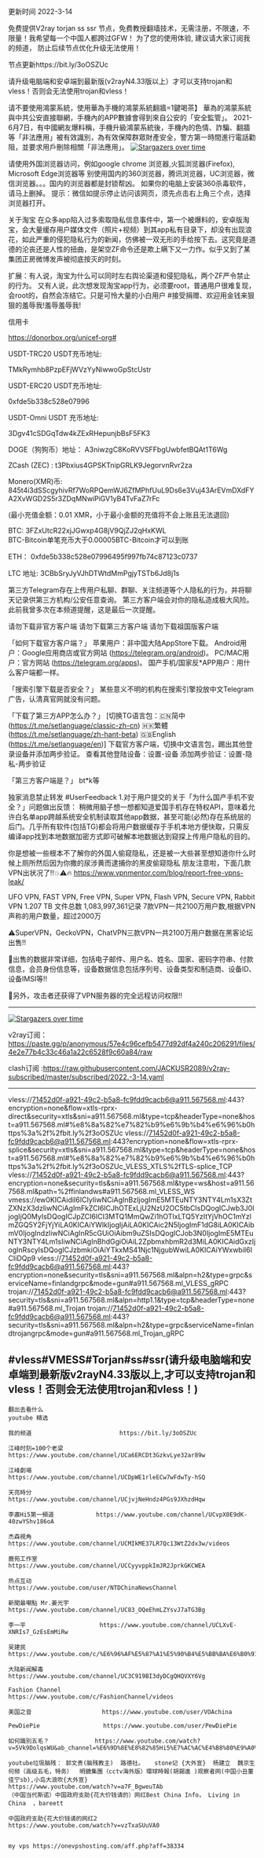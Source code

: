更新时间 2022-3-14


免费提供V2ray torjan ss ssr 节点，免费教授翻墙技术，无需注册，不限速，不限量！我希望每一个中国人都跨过GFW！
为了您的使用体验, 建议请大家订阅我的频道， 防止后续节点优化升级无法使用！  

节点更新https://bit.ly/3oOSZUc

请升级电脑端和安卓端到最新版(v2rayN4.33版以上）才可以支持trojan和vless！否则会无法使用trojan和vless！

请不要使用鴻蒙系統，使用華為手機的鴻蒙系統翻牆=1鍵喝茶】
華為的鴻蒙系統與中共公安直接聯網，手機內的APP數據會得到來自公安的「安全監管」。
 2021-6月7日，有中國網友爆料稱，手機升級鴻蒙系統後，手機內的色情、詐騙、翻牆等「非法應用」被有效識別，為有效保障群眾財產安全，警方第一時間進行電話勸阻，並要求用戶刪除相關「非法應用」。
 [![Stargazers over time](
https://github.com/JACKUSR2089/v2ray-subscribed/blob/master/subscribed/20210612.png)](https://starchart.cc/phlinhng/v2ray-tcp-tls-web)

请使用外国浏览器访问，例如google chrome 浏览器,火狐浏览器(Firefox), Microsoft Edge浏览器等
别使用国内的360浏览器，腾讯浏览器，UC浏览器，微信浏览器。。。国内的浏览器都是封锁帮凶。
如果你的电脑上安装360杀毒软件，请马上删掉。
提示：微信如提示停止访问该网页，须先点击右上角三个点，选择浏览器打开。

关于淘宝
在众多app陷入过多索取隐私信息事件中，第一个被爆料的，安卓版淘宝，会大量缓存用户媒体文件（照片+视频）到其app私有目录下，却没有出现浪花，如此严重的侵犯隐私行为的新闻，仿佛被一双无形的手给按下去。这究竟是道德的沦丧还是人性的扭曲，是架空ZF命令还是欺上瞒下又一力作。似乎又到了某集团正房微博发声被彻底按灭的时刻。

扩展：有人说，淘宝为什么可以同时左右舆论渠道和侵犯隐私，两个ZF严令禁止的行为。
又有人说，此次想发现淘宝app行为，必须要root，普通用户很难复现，会root的，自然会冻结它。只是可怜大量的小白用户
#接受捐赠、欢迎用金钱来狠狠的羞辱我!羞辱羞辱我!

信用卡
 
https://donorbox.org/unicef-org#

USDT-TRC20  USDT充币地址:

TMkRymhb8PzpEFjWVzYyNiwwoGpStcUstr

USDT-ERC20 USDT充币地址:
 
0xfde5b338c528e07996

USDT-Omni USDT 充币地址:  

3Dgv41cSDGqTdw4kZExRHepunjbBsF5FK3


DOGE（狗狗币）地址： A3niwzgC8KoRVVSFFbgUwbfetBQAt1T6Wg

ZCash (ZEC) :  t3Pbxius4GPSKTnipGRLK9JegorvnRvr2za

Monero(XMR)币:    845t4i3dSScgyhivRf7WoRPQemWJ6ZfMPhfUuL9Ds6e3Vuj43ArEVmDXdFYA2XvWGD2S5r3ZDqMNwiPiGV1yB4TvFaZ7rFc

(最小充值金额：0.01 XMR，小于最小金额的充值将不会上账且无法退回)

BTC:    3FZxUtcR22xjJGwxp4G8jV9QjZJ2qHxKWL                               
BTC-Bitcoin单笔充币大于0.00005BTC-Bitcoin才可以到账

ETH：  0xfde5b338c528e07996495f997fb74c87123c0737
  
LTC 地址:   3CBbSryJyVJhDTWtdMmPgjyTSTb6Jd8j1s

 第三方Telegram存在上传用户私聊、群聊、关注频道等个人隐私的行为，并将聊天记录供第三方机构/公安任意查询。
第三方客户端会对你的隐私造成极大风险。此前我曾多次在本频道提醒，这是最后一次提醒。

请勿下载非官方客户端
请勿下载第三方客户端
请勿下载祖国版客户端

「如何下载官方客户端？」
苹果用户：非中国大陆AppStore下载。
Android用户：Google应用商店或官方网站 (https://telegram.org/android)。
PC/MAC用户：官方网站 (https://telegram.org/apps)。
国产手机/国家反*APP用户：用什么客户端都一样。

「搜索引擎下载是否安全？」
某些意义不明的机构在搜索引擎投放中文Telegram广告，认清真官网就没有问题。

「下载了第三方APP怎么办？」
[切换TG语言包：🇨🇳简中 (https://t.me/setlanguage/classic-zh-cn) 🇭🇰繁體 (https://t.me/setlanguage/zh-hant-beta) 🇬🇧English (https://t.me/setlanguage/en)]
下载官方客户端，切换中文语言包，踢出其他登录设备并添加两步验证。
查看其他登陆设备：设置-设备
添加两步验证：设置-隐私-两步验证

「第三方客户端是？」
bt*k等

独家消息禁止转发
 #UserFeedback
1.对于用户提交的关于「为什么国产手机不安全？」问题做出反馈：
稍微用脑子想一想都知道爱国手机存在特权API，意味着允许白名单app跨越系统安全机制读取其他app数据，甚至可能(必然)存在系统层的后门。几乎所有软件(包括TG)都会将用户数据缓存于手机本地方便快取，只需反编译app找到本地数据加密方式即可破解本地数据达到窥探上传用户隐私的目的。

你是想被一些根本不了解你的外国人偷窥隐私，还是被一大些甚至想知道你什么时候上厕所然后因为你撒的尿涉黄而逮捕你的黑皮偷窥隐私
朋友注意啦，下面几款VPN出状况了‼️💥⚠️🔥
https://www.vpnmentor.com/blog/report-free-vpns-leak/

UFO VPN, FAST VPN, Free VPN, Super VPN, Flash VPN, Secure VPN, Rabbit VPN
1.207 TB
文件总数	1,083,997,361记录
7款VPN一共2100万用户数,根据VPN声称的用户数量，超过2000万
	
⚠️SuperVPN，GeckoVPN，ChatVPN三款VPN一共2100万用户数据在黑客论坛出售‼️

💢出售的数据非常详细，包括电子邮件、用户名、姓名、国家、密码字符串、付款信息，会员身份信息等，设备数据信息包括序列号、设备类型和制造商、设备ID、设备IMSI等‼️

💢另外，攻击者还获得了VPN服务器的完全远程访问权限‼️

--------------------------------

[![Stargazers over time](
https://github.com/JACKUSR2089/v2ray-subscribed/blob/master/subscribed/2022-2-6.PNG)](https://starchart.cc/phlinhng/v2ray-tcp-tls-web)


v2ray订阅：https://paste.gg/p/anonymous/57e4c96cefb5477d92df4a240c206291/files/4e2e77b4c33c46a1a22c6528f9c60a84/raw

clash订阅 :https://raw.githubusercontent.com/JACKUSR2089/v2ray-subscribed/master/subscribed/2022.-3-14.yaml




****
vless://71452d0f-a921-49c2-b5a8-fc9fdd9cacb6@a911.567568.ml:443?encryption=none&flow=xtls-rprx-direct&security=xtls&sni=a911.567568.ml&type=tcp&headerType=none&host=a911.567568.ml#%e8%8a%82%e7%82%b9%e6%9b%b4%e6%96%b0https%3a%2f%2fbit.ly%2f3oOSZUc
vless://71452d0f-a921-49c2-b5a8-fc9fdd9cacb6@a911.567568.ml:443?encryption=none&flow=xtls-rprx-splice&security=xtls&sni=a911.567568.ml&type=tcp&headerType=none&host=a911.567568.ml#%e8%8a%82%e7%82%b9%e6%9b%b4%e6%96%b0https%3a%2f%2fbit.ly%2f3oOSZUc_VLESS_XTLS%2fTLS-splice_TCP
vless://71452d0f-a921-49c2-b5a8-fc9fdd9cacb6@a911.567568.ml:443?encryption=none&security=tls&sni=a911.567568.ml&type=ws&host=a911.567568.ml&path=%2ffinlandws#a911.567568.ml_VLESS_WS
vmess://ew0KICAidiI6ICIyIiwNCiAgInBzIjogImE5MTEuNTY3NTY4Lm1sX3ZtZXNzX3dzIiwNCiAgImFkZCI6ICJhOTExLjU2NzU2OC5tbCIsDQogICJwb3J0IjogIjQ0MyIsDQogICJpZCI6ICI3MTQ1MmQwZi1hOTIxLTQ5YzItYjVhOC1mYzlmZGQ5Y2FjYjYiLA0KICAiYWlkIjogIjAiLA0KICAic2N5IjogImF1dG8iLA0KICAibmV0IjogIndzIiwNCiAgInR5cGUiOiAibm9uZSIsDQogICJob3N0IjogImE5MTEuNTY3NTY4Lm1sIiwNCiAgInBhdGgiOiAiL2ZpbmxhbmR2d3MiLA0KICAidGxzIjogInRscyIsDQogICJzbmkiOiAiYTkxMS41Njc1NjgubWwiLA0KICAiYWxwbiI6ICIiDQp9
vless://71452d0f-a921-49c2-b5a8-fc9fdd9cacb6@a911.567568.ml:443?encryption=none&security=tls&sni=a911.567568.ml&alpn=h2&type=grpc&serviceName=finlandgrpc&mode=gun#a911.567568.ml_VLESS_gRPC
trojan://71452d0f-a921-49c2-b5a8-fc9fdd9cacb6@a911.567568.ml:443?security=tls&sni=a911.567568.ml&alpn=http1.1&type=tcp&headerType=none#a911.567568.ml_Trojan
trojan://71452d0f-a921-49c2-b5a8-fc9fdd9cacb6@a911.567568.ml:443?security=tls&sni=a911.567568.ml&alpn=h2&type=grpc&serviceName=finlandtrojangrpc&mode=gun#a911.567568.ml_Trojan_gRPC

 
#vless#VMESS#Torjan#ss#ssr(请升级电脑端和安卓端到最新版v2rayN4.33版以上,才可以支持trojan和vless！否则会无法使用trojan和vless！)
----------------------------------------------------------------------------------------------------------------------------------------------------



 ~~~
翻出去看什么
youtube 精选
               
我的频道                         https://bit.ly/3oOSZUc          
 
江峰时刻=100个老梁                 https://www.youtube.com/channel/UCa6ERCDt3GzkvLye32ar89w

江峰劇場                  https://www.youtube.com/channel/UCDpWE1rleECw7wFdwTy-hSQ

天亮時分                  https://www.youtube.com/channel/UCjvjNeHndz4PGs9JXhzdHqw

李肅Hi5第一頻道            https://www.youtube.com/channel/UCvpX0E9dK-40zwYShv186oA

杰森視角                   https://www.youtube.com/channel/UCMIkME37LR7Qc13WtZ2dx3w/videos           
 
鹿苑工作室                 https://www.youtube.com/channel/UCCyyvppkImJR2JprkGKCWEA

热点互动                   https://www.youtube.com/user/NTDChinaNewsChannel

新聞最嘲點 Mr.姜光宇        https://www.youtube.com/channel/UC83_OQeEhmLZYsvJ7aTG3Bg

李一平                     https://www.youtube.com/channel/UCLXvE-XNRIs7_GzEsEmMiRw

吴建民                     https://www.youtube.com/c/%E6%96%AF%E5%87%A1%E5%90%B4%E5%BB%BA%E6%B0%91/videos

大陆新闻解毒                https://www.youtube.com/channel/UC3C919BI3dyDCgQHQVXY6Vg

Fashion Channel            https://www.youtube.com/c/FashionChannel/videos

美国之音                    https://www.youtube.com/user/VOAchina  

PewDiePie                  https://www.youtube.com/user/PewDiePie 

如何識別五毛？             https://www.youtube.com/watch?v=5Vk9DolqsWU&ab_channel=%E6%9D%8E%E8%82%85Hi5%E7%AC%AC%E4%B8%80%E9%A0%BB%E9%81%93

youtube垃圾脑残： 郭文贵(脑残教主)  路德社。   stone记 {大外宣}  杨建立  魏京生   何频（高级五毛，特务）  明鏡集團（cctv海外版）環球時報(胡錫進 )观察者网(中国小丑董佳宁sb),小岛大浪吹{大外宣}
https://www.youtube.com/watch?v=a7F_BgweuTAb
 （中国当代斯诺）中国政府支助{花大价钱请的）网红Best China Info， Living in China  ，bareett
 
 中国政府支助{花大价钱请的网红2 
 https://www.youtube.com/watch?v=vzTxaSUuVA0


my vps https://onevpshosting.com/aff.php?aff=38334

